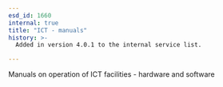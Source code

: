 ```yaml
---
esd_id: 1660
internal: true
title: "ICT - manuals"
history: >-
  Added in version 4.0.1 to the internal service list.

---
```


Manuals on operation of ICT facilities - hardware and software

